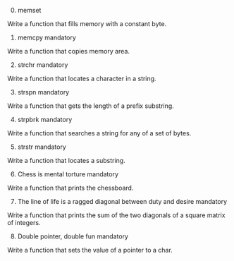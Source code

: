 
0. memset

Write a function that fills memory with a constant byte.

1. memcpy mandatory

Write a function that copies memory area.

2. strchr mandatory

Write a function that locates a character in a string.


3. strspn mandatory

Write a function that gets the length of a prefix substring.


4. strpbrk mandatory

Write a function that searches a string for any of a set of bytes.


5. strstr mandatory

Write a function that locates a substring.


6. Chess is mental torture mandatory

Write a function that prints the chessboard.


7. The line of life is a ragged diagonal between duty and desire mandatory

Write a function that prints the sum of the two diagonals of a square matrix of integers.


8. Double pointer, double fun mandatory

Write a function that sets the value of a pointer to a char.